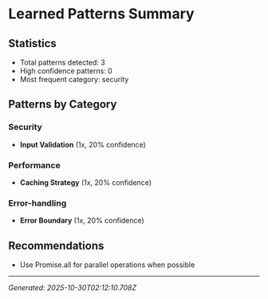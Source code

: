 # Learned Patterns Summary

## Statistics
- Total patterns detected: 3
- High confidence patterns: 0
- Most frequent category: security

## Patterns by Category


### Security
- **Input Validation** (1x, 20% confidence)


### Performance
- **Caching Strategy** (1x, 20% confidence)


### Error-handling
- **Error Boundary** (1x, 20% confidence)


## Recommendations
- Use Promise.all for parallel operations when possible

---
*Generated: 2025-10-30T02:12:10.708Z*
